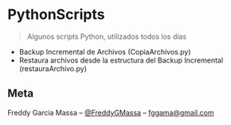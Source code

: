 # PythonScripts
> Algunos scripts Python, utilizados todos los días

* Backup Incremental de Archivos (CopiaArchivos.py)
* Restaura archivos desde la estructura del Backup Incremental (restauraArchivo.py)


## Meta

Freddy Garcia Massa – [@FreddyGMassa](https://twitter.com/FreddyGMassa) – fggama@gmail.com
